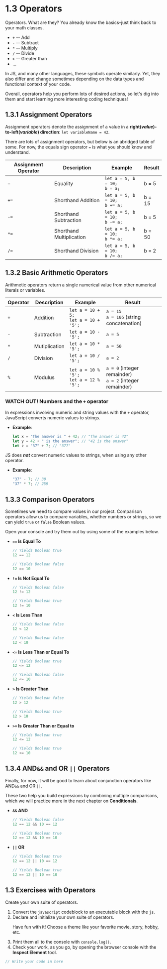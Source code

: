 # 1.3 Operators

Operators. What are they? You already know the basics–just think back to your math classes.

- `+` -- Add
- `-` -- Subtract
- `*` -- Multiply
- `/` -- Divide
- `>` -- Greater than
- ...

In JS, and many other languages, these symbols operate similarly. Yet, they also differ and change sometimes depending on the data types and functional context of your code.

Overall, operators help you perform lots of desired actions, so let's dig into them and start learning more interesting coding techniques!

## 1.3.1 Assignment Operators

Assignment operators denote the assignment of a value in a **right(*value*)-to-left(*variable*) direction**: `let variableName = 42`.

There are lots of assignment operators, but below is an abridged table of some. For now, the equals sign operator `=` is what you should know and understand.

<table>
  <thead>
    <tr>
      <th>Assignment Operator</th>
      <th>Description</th>
      <th>Example</th>
      <th>Result</th>
    </tr>
  </thead>
  <tbody>
    <tr><td><code>=</code></td><td>Equality </td>
      <td><code>let a = 5, b = 10;</code><br><code>b = a;</code></td>
      <td>b = 5</td>
    </tr>
    <tr><td><code>+=</code></td><td>Shorthand Addition </td>
      <td><code>let a = 5, b = 10;</code><br><code>b += a;</code></td>
      <td>b = 15</td>
    </tr>
    <tr><td><code>-=</code></td><td>Shorthand Subtraction </td>
      <td><code>let a = 5, b = 10;</code><br><code>b -= a;</code></td>
      <td>b = 5</td>
    </tr>
  <tr><td><code>*=</code></td><td>Shorthand Multiplication </td>
      <td><code>let a = 5, b = 10;</code><br><code>b *= a;</code></td>
      <td>b = 50</td>
    </tr>
    <tr><td><code>/=</code></td><td>Shorthand Division </td>
      <td><code>let a = 5, b = 10;</code><br><code>b /= a;</code></td>
      <td>b = 2</td>
    </tr>
  </tbody>
</table>

## 1.3.2 Basic Arithmetic Operators

Arithmetic operators return a single numerical value from other numerical literals or variables.

<table>
  <thead>
    <tr>
      <th>Operator</th>
      <th>Description</th>
      <th>Example</th>
      <th>Result</th>
    </tr>
  </thead>
  <tbody>
    <tr>
      <td><code>+</code></td><td>Addition</td>
      <td><code>let a = 10 + 5;</code><br><code>let a = 10 + '5';</code></td>
      <td><code>a = 15</code><br><code>a = 105</code> (string concatenation)</td>
    </tr>
    <tr>
      <td><code>-</code></td><td>Subtraction</td>
      <td><code>let a = 10 - '5';</code></td>
      <td><code>a = 5</code></td>
    </tr>
    <tr>
      <td><code>*</code></td><td> Mutiplication</td>
      <td><code>let a = 10 * '5';</code></td>
      <td><code>a = 50</code></td>
    </tr>
    <tr>
      <td><code>/</code></td><td>Division</td>
      <td><code>let a = 10 / '5';</code></td>
      <td><code>a = 2</code></td>
    </tr>
    <tr>
      <td><code>%</code></td><td>Modulus</td>
      <td><code>let a = 10 % '5';</code><br><code>let a = 12 % '5';</code></td>
      <td><code>a = 0</code> (integer remainder)<br><code>a = 2</code> (integer remainder)</td>
    </tr>
  </tbody>
</table>

### WATCH OUT! Numbers and the `+` operator

In expressions involving numeric and string values with the `+` operator, JavaScript converts numeric values to strings.
  - **Example**:
    ```javascript
    let x = "The answer is " + 42; // "The answer is 42"
    let y = 42 + " is the answer"; // "42 is the answer"
    let z = "37" + 7; // "377"
    ```

JS does ***not*** convert numeric values to strings, when using any other operator.
  - **Example**:
    ```javascript
    "37" - 7; // 30
    "37" * 7; // 259
    ```

## 1.3.3 Comparison Operators

Sometimes we need to compare values in our project. Comparison operators allow us to compare variables, whether numbers or strings, so we can yield `true` or `false` Boolean values.

Open your console and try them out by using some of the examples below.

- **`==` Is Equal To**
    ```javascript
    // Yields Boolean true
    12 == 12

    // Yields Boolean false
    12 == 10
    ```
- **`!=` Is Not Equal To**
    ```javascript
    // Yields Boolean false
    12 != 12

    // Yields Boolean true
    12 != 10
    ```
- **`<` Is Less Than**
    ```javascript
    // Yields Boolean false
    12 < 12

    // Yields Boolean false
    12 < 10
    ```
- **`<=` Is Less Than or Equal To**
    ```javascript
    // Yields Boolean true
    12 <= 12

    // Yields Boolean false
    12 <= 10
    ```
- **`>` Is Greater Than**
    ```javascript
    // Yields Boolean false
    12 > 12

    // Yields Boolean true
    12 > 10
    ```
- **`>=` Is Greater Than or Equal to**
    ```javascript
    // Yields Boolean true
    12 <= 12

    // Yields Boolean true
    12 <= 10
    ```

## 1.3.4 AND`&&` and OR `||` Operators

Finally, for now, it will be good to learn about conjunction operators like AND`&&` and OR `||`.

These two help you build expressions by combining multiple comparisons, which we will practice more in the next chapter on **Conditionals**.

- **`&&` AND**
    ```javascript
    // Yields Boolean false
    12 == 12 && 10 == 12

    // Yields Boolean true
    12 == 12 && 10 == 10
    ```
- **`||` OR**
    ```javascript
    // Yields Boolean true
    12 == 12 || 10 == 12

    // Yields Boolean true
    12 == 12 || 10 == 10
    ```

## 1.3 Exercises with Operators

Create your own suite of operators.

1. Convert the `javascript` codeblock to an executable block with the `js`.
2. Declare and initialize your own suite of operators.
   <p class="note">Have fun with it! Choose a theme like your favorite movie, story, hobby, etc.</p>
3. Print them all to the console with `console.log()`.
4. Check your work, as you go, by opening the browser console with the **Inspect Element** tool.

```javascript
// Write your code in here
```

